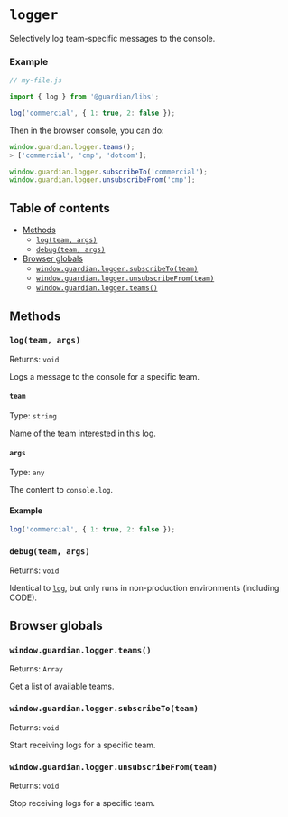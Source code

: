 # `logger`

Selectively log team-specific messages to the console.

### Example

```js
// my-file.js

import { log } from '@guardian/libs';

log('commercial', { 1: true, 2: false });
```

Then in the browser console, you can do:

```js
window.guardian.logger.teams();
> ['commercial', 'cmp', 'dotcom'];

window.guardian.logger.subscribeTo('commercial');
window.guardian.logger.unsubscribeFrom('cmp');
```

## Table of contents

-   [Methods](#methods)
    -   [`log(team, args)`](#logteam-args)
    -   [`debug(team, args)`](#debugteam-args)
-   [Browser globals](#browser-globals)
    -   [`window.guardian.logger.subscribeTo(team)`](#windowguardianloggersubscribetoteam)
    -   [`window.guardian.logger.unsubscribeFrom(team)`](#windowguardianloggerunsubscribefromteam)
    -   [`window.guardian.logger.teams()`](#windowguardianloggerteams)

## Methods

### `log(team, args)`

Returns: `void`

Logs a message to the console for a specific team.

#### `team`

Type: `string`<br>

Name of the team interested in this log.

#### `args`

Type: `any`<br>

The content to `console.log`.

#### Example

```js
log('commercial', { 1: true, 2: false });
```

### `debug(team, args)`

Returns: `void`

Identical to [`log`][], but only runs in non-production environments (including CODE).

## Browser globals

### `window.guardian.logger.teams()`

Returns: `Array`

Get a list of available teams.

### `window.guardian.logger.subscribeTo(team)`

Returns: `void`

Start receiving logs for a specific team.

### `window.guardian.logger.unsubscribeFrom(team)`

Returns: `void`

Stop receiving logs for a specific team.

[`log`]: #logteam-args
[`debug`]: #debugteam-args
